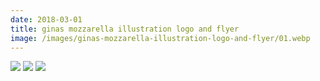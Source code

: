 ```yaml
---
date: 2018-03-01
title: ginas mozzarella illustration logo and flyer
image: /images/ginas-mozzarella-illustration-logo-and-flyer/01.webp
---
```


![](/images/ginas-mozzarella-illustration-logo-and-flyer/01.webp)
![](/images/ginas-mozzarella-illustration-logo-and-flyer/02.webp)
![](/images/ginas-mozzarella-illustration-logo-and-flyer/03.webp)